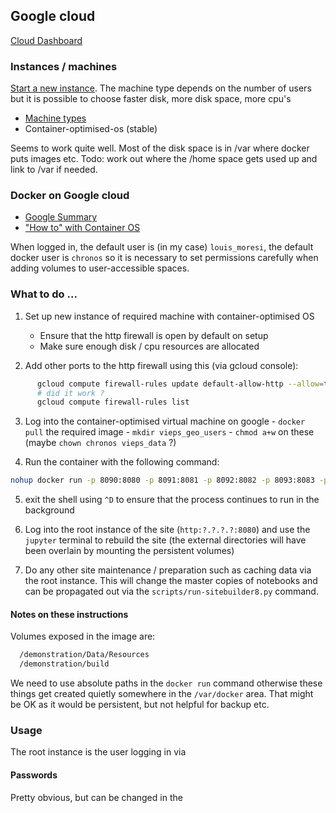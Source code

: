 ## Google cloud

[Cloud Dashboard](https://console.cloud.google.com/home/dashboard?project=iconic-works-162100)

### Instances / machines

[Start a new instance](https://cloud.google.com/compute/docs/instances/create-start-instance).
The machine type depends on the number of users but it is possible to choose faster disk, more
disk space, more cpu's

  - [Machine types](https://cloud.google.com/compute/docs/machine-types)
  - Container-optimised-os (stable)

Seems to work quite well. Most of the disk space is in /var where docker puts images etc.
Todo: work out where the /home space gets used up and link to /var if needed.

### Docker on Google cloud

  - [Google Summary](https://cloud.google.com/compute/docs/containers/)
  - ["How to" with Container OS](https://cloud.google.com/container-optimized-os/docs/how-to/)

When logged in, the default user is (in my case) `louis_moresi`, the default docker user is `chronos` so
it is necessary to set permissions carefully when adding volumes to user-accessible spaces.

### What to do ...

  1. Set up new instance of required machine with container-optimised OS
      - Ensure that the http firewall is open by default on setup
      - Make sure enough disk / cpu resources are allocated

  2. Add other ports to the http firewall using this (via gcloud console):
``` sh
      gcloud compute firewall-rules update default-allow-http --allow=tcp:80,tcp:8080-8090
      # did it work ?
      gcloud compute firewall-rules list
```

  3. Log into the container-optimised virtual machine on google
    - `docker pull` the required image
    - `mkdir vieps_geo_users`
    - `chmod a+w` on these (maybe `chown chronos vieps_data` ?)

  4. Run the container with the following command:
```sh
nohup docker run -p 8090:8080 -p 8091:8081 -p 8092:8082 -p 8093:8083 -p 8094:8084 -p 8095:8085 -p 8096:8086 -p 8097:8087 -p 8098:8088 -v  -v /home/louis_moresi/vieps_geo_users:/geodynamics/build lmoresi/docker-vieps-geo-8user:2017 &
```
  5. exit the shell using `^D` to ensure that the process continues to run in the background

  6. Log into the root instance of the site (`http:?.?.?.?:8080`) and use the `jupyter` terminal to rebuild the site (the external directories will have been overlain by mounting the persistent volumes)

  7. Do any other site maintenance / preparation such as caching data via the root instance. This will change the master copies of notebooks and can be propagated out via the `scripts/run-sitebuilder8.py` command.

#### Notes on these instructions

Volumes exposed in the image are:

``` sh
  /demonstration/Data/Resources
  /demonstration/build
```
We need to use absolute paths in the `docker run` command
otherwise these things get created quietly somewhere in the `/var/docker` area.
That might be OK as it would be persistent, but not helpful for backup etc.

### Usage

The root instance is the user logging in via



#### Passwords

Pretty obvious, but can be changed in the
